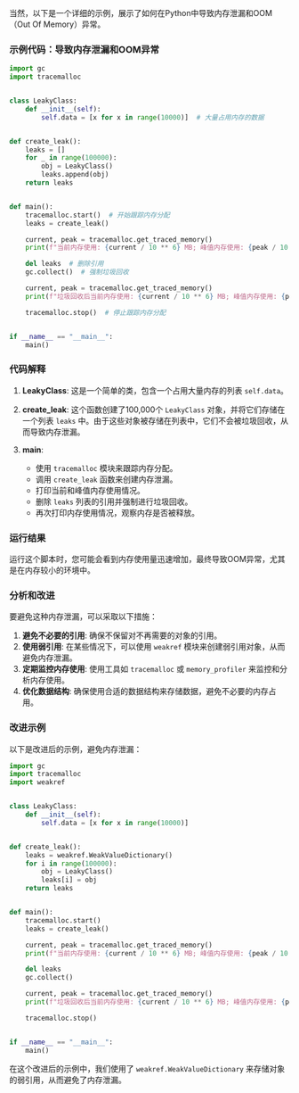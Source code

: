 当然，以下是一个详细的示例，展示了如何在Python中导致内存泄漏和OOM（Out Of Memory）异常。

### 示例代码：导致内存泄漏和OOM异常

```python
import gc
import tracemalloc


class LeakyClass:
    def __init__(self):
        self.data = [x for x in range(10000)]  # 大量占用内存的数据


def create_leak():
    leaks = []
    for _ in range(100000):
        obj = LeakyClass()
        leaks.append(obj)
    return leaks


def main():
    tracemalloc.start()  # 开始跟踪内存分配
    leaks = create_leak()

    current, peak = tracemalloc.get_traced_memory()
    print(f"当前内存使用: {current / 10 ** 6} MB; 峰值内存使用: {peak / 10 ** 6} MB")

    del leaks  # 删除引用
    gc.collect()  # 强制垃圾回收

    current, peak = tracemalloc.get_traced_memory()
    print(f"垃圾回收后当前内存使用: {current / 10 ** 6} MB; 峰值内存使用: {peak / 10 ** 6} MB")

    tracemalloc.stop()  # 停止跟踪内存分配


if __name__ == "__main__":
    main()
```

### 代码解释

1. **LeakyClass**: 这是一个简单的类，包含一个占用大量内存的列表 `self.data`。

2. **create_leak**: 这个函数创建了100,000个 `LeakyClass` 对象，并将它们存储在一个列表 `leaks`
   中。由于这些对象被存储在列表中，它们不会被垃圾回收，从而导致内存泄漏。

3. **main**:
    - 使用 `tracemalloc` 模块来跟踪内存分配。
    - 调用 `create_leak` 函数来创建内存泄漏。
    - 打印当前和峰值内存使用情况。
    - 删除 `leaks` 列表的引用并强制进行垃圾回收。
    - 再次打印内存使用情况，观察内存是否被释放。

### 运行结果

运行这个脚本时，您可能会看到内存使用量迅速增加，最终导致OOM异常，尤其是在内存较小的环境中。

### 分析和改进

要避免这种内存泄漏，可以采取以下措施：

1. **避免不必要的引用**: 确保不保留对不再需要的对象的引用。
2. **使用弱引用**: 在某些情况下，可以使用 `weakref` 模块来创建弱引用对象，从而避免内存泄漏。
3. **定期监控内存使用**: 使用工具如 `tracemalloc` 或 `memory_profiler` 来监控和分析内存使用。
4. **优化数据结构**: 确保使用合适的数据结构来存储数据，避免不必要的内存占用。

### 改进示例

以下是改进后的示例，避免内存泄漏：

```python
import gc
import tracemalloc
import weakref


class LeakyClass:
    def __init__(self):
        self.data = [x for x in range(10000)]


def create_leak():
    leaks = weakref.WeakValueDictionary()
    for i in range(100000):
        obj = LeakyClass()
        leaks[i] = obj
    return leaks


def main():
    tracemalloc.start()
    leaks = create_leak()

    current, peak = tracemalloc.get_traced_memory()
    print(f"当前内存使用: {current / 10 ** 6} MB; 峰值内存使用: {peak / 10 ** 6} MB")

    del leaks
    gc.collect()

    current, peak = tracemalloc.get_traced_memory()
    print(f"垃圾回收后当前内存使用: {current / 10 ** 6} MB; 峰值内存使用: {peak / 10 ** 6} MB")

    tracemalloc.stop()


if __name__ == "__main__":
    main()
```

在这个改进后的示例中，我们使用了 `weakref.WeakValueDictionary` 来存储对象的弱引用，从而避免了内存泄漏。